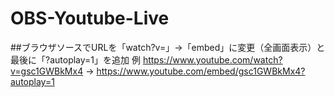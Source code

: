 # OBS-Youtube-Live
##ブラウザソースでURLを「watch?v=」→「embed」に変更（全画面表示）と最後に「?autoplay=1」を追加
例
https://www.youtube.com/watch?v=gsc1GWBkMx4
→
https://www.youtube.com/embed/gsc1GWBkMx4?autoplay=1
